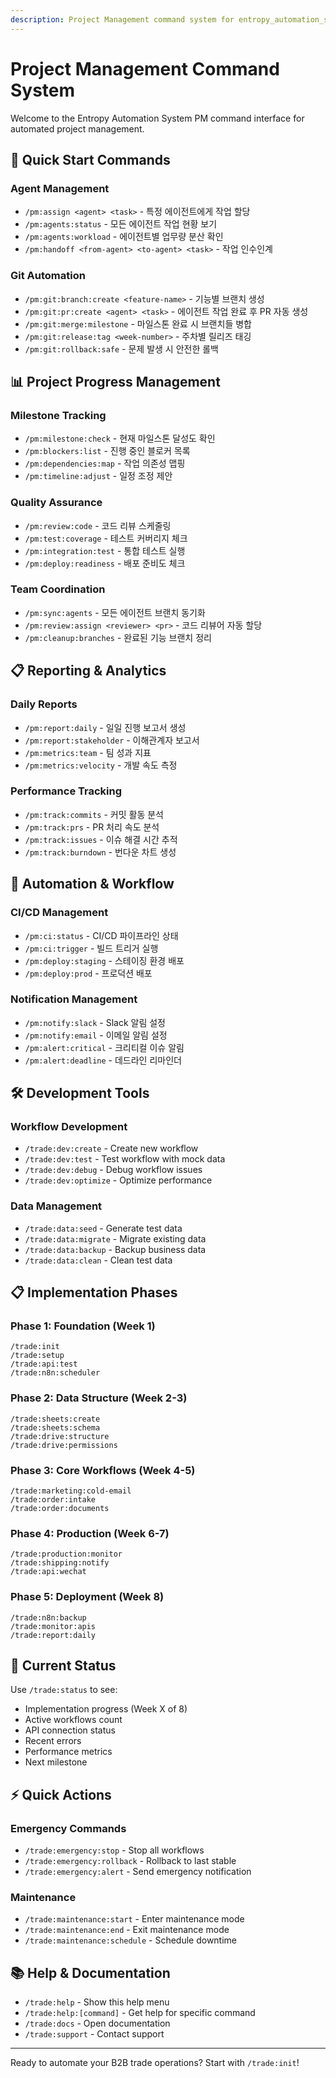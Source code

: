 ```yaml
---
description: Project Management command system for entropy_automation_system
---
```


# Project Management Command System

Welcome to the Entropy Automation System PM command interface for automated project management.

## 🚀 Quick Start Commands

### Agent Management
- `/pm:assign <agent> <task>` - 특정 에이전트에게 작업 할당
- `/pm:agents:status` - 모든 에이전트 작업 현황 보기
- `/pm:agents:workload` - 에이전트별 업무량 분산 확인
- `/pm:handoff <from-agent> <to-agent> <task>` - 작업 인수인계

### Git Automation
- `/pm:git:branch:create <feature-name>` - 기능별 브랜치 생성
- `/pm:git:pr:create <agent> <task>` - 에이전트 작업 완료 후 PR 자동 생성
- `/pm:git:merge:milestone` - 마일스톤 완료 시 브랜치들 병합
- `/pm:git:release:tag <week-number>` - 주차별 릴리즈 태깅
- `/pm:git:rollback:safe` - 문제 발생 시 안전한 롤백

## 📊 Project Progress Management

### Milestone Tracking
- `/pm:milestone:check` - 현재 마일스톤 달성도 확인
- `/pm:blockers:list` - 진행 중인 블로커 목록
- `/pm:dependencies:map` - 작업 의존성 맵핑
- `/pm:timeline:adjust` - 일정 조정 제안

### Quality Assurance
- `/pm:review:code` - 코드 리뷰 스케줄링
- `/pm:test:coverage` - 테스트 커버리지 체크
- `/pm:integration:test` - 통합 테스트 실행
- `/pm:deploy:readiness` - 배포 준비도 체크

### Team Coordination
- `/pm:sync:agents` - 모든 에이전트 브랜치 동기화
- `/pm:review:assign <reviewer> <pr>` - 코드 리뷰어 자동 할당
- `/pm:cleanup:branches` - 완료된 기능 브랜치 정리

## 📋 Reporting & Analytics

### Daily Reports
- `/pm:report:daily` - 일일 진행 보고서 생성
- `/pm:report:stakeholder` - 이해관계자 보고서
- `/pm:metrics:team` - 팀 성과 지표
- `/pm:metrics:velocity` - 개발 속도 측정

### Performance Tracking
- `/pm:track:commits` - 커밋 활동 분석
- `/pm:track:prs` - PR 처리 속도 분석
- `/pm:track:issues` - 이슈 해결 시간 추적
- `/pm:track:burndown` - 번다운 차트 생성

## 🔄 Automation & Workflow

### CI/CD Management  
- `/pm:ci:status` - CI/CD 파이프라인 상태
- `/pm:ci:trigger` - 빌드 트리거 실행
- `/pm:deploy:staging` - 스테이징 환경 배포
- `/pm:deploy:prod` - 프로덕션 배포

### Notification Management
- `/pm:notify:slack` - Slack 알림 설정
- `/pm:notify:email` - 이메일 알림 설정  
- `/pm:alert:critical` - 크리티컬 이슈 알림
- `/pm:alert:deadline` - 데드라인 리마인더

## 🛠️ Development Tools

### Workflow Development
- `/trade:dev:create` - Create new workflow
- `/trade:dev:test` - Test workflow with mock data
- `/trade:dev:debug` - Debug workflow issues
- `/trade:dev:optimize` - Optimize performance

### Data Management
- `/trade:data:seed` - Generate test data
- `/trade:data:migrate` - Migrate existing data
- `/trade:data:backup` - Backup business data
- `/trade:data:clean` - Clean test data

## 📋 Implementation Phases

### Phase 1: Foundation (Week 1)
```
/trade:init
/trade:setup
/trade:api:test
/trade:n8n:scheduler
```

### Phase 2: Data Structure (Week 2-3)
```
/trade:sheets:create
/trade:sheets:schema
/trade:drive:structure
/trade:drive:permissions
```

### Phase 3: Core Workflows (Week 4-5)
```
/trade:marketing:cold-email
/trade:order:intake
/trade:order:documents
```

### Phase 4: Production (Week 6-7)
```
/trade:production:monitor
/trade:shipping:notify
/trade:api:wechat
```

### Phase 5: Deployment (Week 8)
```
/trade:n8n:backup
/trade:monitor:apis
/trade:report:daily
```

## 🎯 Current Status

Use `/trade:status` to see:
- Implementation progress (Week X of 8)
- Active workflows count
- API connection status
- Recent errors
- Performance metrics
- Next milestone

## ⚡ Quick Actions

### Emergency Commands
- `/trade:emergency:stop` - Stop all workflows
- `/trade:emergency:rollback` - Rollback to last stable
- `/trade:emergency:alert` - Send emergency notification

### Maintenance
- `/trade:maintenance:start` - Enter maintenance mode
- `/trade:maintenance:end` - Exit maintenance mode
- `/trade:maintenance:schedule` - Schedule downtime

## 📚 Help & Documentation

- `/trade:help` - Show this help menu
- `/trade:help:[command]` - Get help for specific command
- `/trade:docs` - Open documentation
- `/trade:support` - Contact support

---

Ready to automate your B2B trade operations? Start with `/trade:init`!